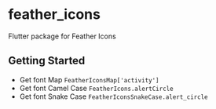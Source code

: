 # feather_icons

Flutter package for Feather Icons

## Getting Started

* Get font Map `FeatherIconsMap['activity']`
* Get font Camel Case `FeatherIcons.alertCircle`
* Get font Snake Case `FeatherIconsSnakeCase.alert_circle`
